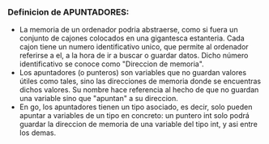 ### Definicion de APUNTADORES:
- La memoria de un ordenador podria abstraerse, como si fuera un conjunto de cajones colocados en una gigantesca estanteria. Cada cajon tiene un numero identificativo unico, que permite al ordenador referirse a el, a la hora de ir a buscar o guardar datos. Dicho número identificativo se conoce como "Direccion de memoria".
- Los apuntadores (o punteros) son variables que no guardan valores útiles como tales, sino las direcciones de memoria donde se encuentras dichos valores. Su nombre hace referencia al hecho de que no guardan una variable sino que "apuntan" a su direccion.  
- En go, los apuntadores tienen un tipo asociado, es decir, solo pueden apuntar a variables de un tipo en concreto: un puntero int solo podrá guardar la direccion de memoria de una variable del tipo int, y asi entre los demas. 
